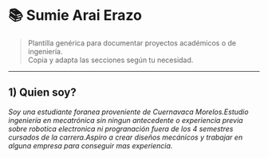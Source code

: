 # 📚 Sumie Arai Erazo

> Plantilla genérica para documentar proyectos académicos o de ingeniería.  
> Copia y adapta las secciones según tu necesidad.

---

## 1) Quien soy?

_Soy una estudiante foranea proveniente de Cuernavaca Morelos.Estudio ingeniería en mecatrónica sin ningun antecedente o experiencia previa sobre robotica electronica ni progranación fuera de los 4 semestres cursados de la carrera.Aspiro a crear diseños mecánicos y trabajar en alguna empresa para conseguir mas experiencia._

